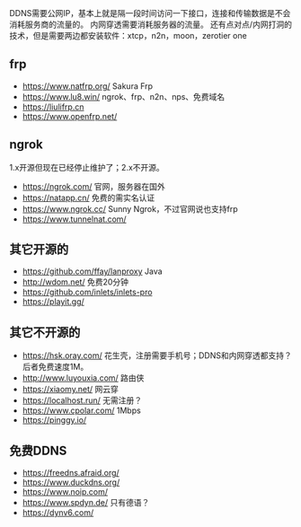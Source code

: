 DDNS需要公网IP，基本上就是隔一段时间访问一下接口，连接和传输数据是不会消耗服务商的流量的。
内网穿透需要消耗服务器的流量。
还有点对点/内网打洞的技术，但是需要两边都安装软件：xtcp，n2n，moon，zerotier one

## frp

* https://www.natfrp.org/ Sakura Frp
* https://www.lu8.win/ ngrok、frp、n2n、nps、免费域名
* https://liulifrp.cn
* https://www.openfrp.net/

## ngrok

1.x开源但现在已经停止维护了；2.x不开源。

* https://ngrok.com/ 官网，服务器在国外
* https://natapp.cn/ 免费的需实名认证
* https://www.ngrok.cc/ Sunny Ngrok，不过官网说也支持frp
* https://www.tunnelnat.com/

## 其它开源的

* https://github.com/ffay/lanproxy Java
* http://wdom.net/ 免费20分钟
* https://github.com/inlets/inlets-pro
* https://playit.gg/

## 其它不开源的

* https://hsk.oray.com/ 花生壳，注册需要手机号；DDNS和内网穿透都支持？后者免费速度1M。
* http://www.luyouxia.com/ 路由侠
* https://xiaomy.net/ 网云穿
* https://localhost.run/ 无需注册？
* https://www.cpolar.com/ 1Mbps
* https://pinggy.io/

## 免费DDNS

* https://freedns.afraid.org/
* https://www.duckdns.org/
* https://www.noip.com/
* https://www.spdyn.de/ 只有德语？
* https://dynv6.com/
